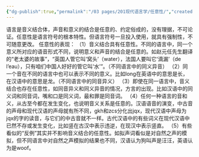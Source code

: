 ```yaml
---
{"dg-publish":true,"permalink":"/03 pages/201现代语言学/任意性/","created":"2024-11-30T21:41:11.706+08:00","updated":"2025-03-02T15:13:31.608+08:00"}
---
```


语言是音义结合体，声音和意义的结合是任意的、约定俗成的，没有理据，不可论证。任意性是语言符号的根本特性。但语言符号一旦投入使用，就具有强制性，不可随意更改。 
任意性的表现： 
（1）音义结合具有任意性。不同的语言中，同一个意义所对应的语音形式不同，说明意义和声音的结合是任意的。如赵元任先生翻译的“老太婆的故事”，“英国人管它叫‘窝头’（water），法国人要叫它‘滴漏’（de l’eau），只有咱们中国人好好的管它叫‘水’”。（不同语言中的同义异音） 
（2）同一个音在不同的语言中也可以表示不同的意义。比如long在英语中的意思是长，在汉语中的意思是龙。（不同语言中的同音异义）
（3）即使在同一语言中，音义结合也存在任意性，如同音异义和同义异音的情况，方言的出现。比如汉语中的同义词和同音词，嘴和口是同义词，最和罪是同音词。 
（4）任何一种语言的音和义，从古至今都在发生变化，也说明音义关系是任意的。汉语语音的演变，中古音的声母和现代汉语的声母就有所不同，gkh和zcs分化出jqx，现代汉语中声母为jqx的字的读音，与它们的中古音就不一样。古代汉语中的有些词义在现代汉语中已然不存或发生变化，比如竖在古汉中表示违逆，在现汉中表示竖直。 
（5）有些看似的“反例”其实并不影响音义结合的任意性。如拟声词看似是对自然之声的模拟，但不同语言中对自然之声模拟的结果也不同，汉语认为狗叫声是汪汪，英语认为是woof。